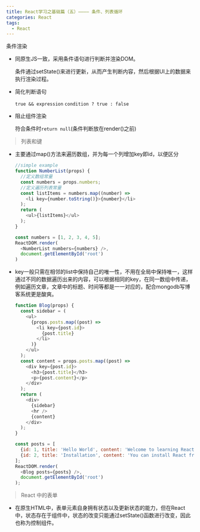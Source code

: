 ```yaml
---
title: React学习之基础篇（五）———— 条件、列表循环
categories: React
tags: 
  - React
---
```


条件渲染

- 同原生JS一致，采用条件语句进行判断并渲染DOM。

  条件通过setState()来进行更新，从而产生判断内容，然后根据UI上的数据来执行渲染过程。

- 简化判断语句

  `true && expression`  `condition ? true : false`

- 阻止组件渲染

  符合条件时`return null`(条件判断放在render()之前)

<!-- more -->

> 列表和键

- 主要通过map()方法来遍历数组，并为每一个列增加key即id，以便区分

  ```javascript
  //simple example
  function NumberList(props) {
    //定义数组常量
    const numbers = props.numbers;
    //定义遍历列表常量
    const listItems = numbers.map((number) =>
      <li key={number.toString()}>{number}</li>
    );
    return (
      <ul>{listItems}</ul>
    );
  }

  const numbers = [1, 2, 3, 4, 5];
  ReactDOM.render(
    <NumberList numbers={numbers} />,
    document.getElementById('root')
  )
  ```


- key一般只需在相邻的list中保持自己的唯一性，不用在全局中保持唯一，这样通过不同的数据遍历出来的内容，可以根据相同的key，在同一数组中传递，例如遍历文章，文章中的标题、时间等都是一一对应的，配合mongodb写博客系统更是酸爽。

  ```javascript
  function Blog(props) {
    const sidebar = (
      <ul>
        {props.posts.map((post) =>
          <li key={post.id}>
            {post.title}
          </li>
        )}
      </ul>
    );
    const content = props.posts.map((post) =>
      <div key={post.id}>
        <h3>{post.title}</h3>
        <p>{post.content}</p>
      </div>
    );
    return (
      <div>
        {sidebar}
        <hr />
        {content}
      </div>
    );
  }

  const posts = [
    {id: 1, title: 'Hello World', content: 'Welcome to learning React!'},
    {id: 2, title: 'Installation', content: 'You can install React from npm.'}
  ];
  ReactDOM.render(
    <Blog posts={posts} />,
    document.getElementById('root')
  );
  ```

> React 中的表单

- 在原生HTML中，表单元素自身拥有状态以及更新状态的能力，但在React中，状态存在于组件中，状态的改变只能通过setState()函数进行改变，因此也称为控制组件。